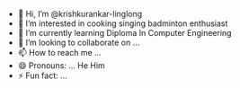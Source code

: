 - 👋 Hi, I’m @krishkurankar-linglong
- 👀 I’m interested in cooking singing badminton enthusiast
- 🌱 I’m currently learning Diploma In Computer Engineering
- 💞️ I’m looking to collaborate on ...
- 📫 How to reach me ...
- 😄 Pronouns: ... He Him 
- ⚡ Fun fact: ...

<!---
krishdsouza-linglong/krishdsouza-linglong is a ✨ special ✨ repository because its `README.md` (this file) appears on your GitHub profile.
You can click the Preview link to take a look at your changes.
--->
